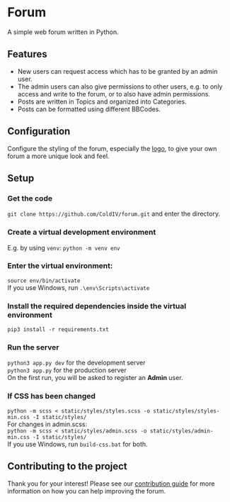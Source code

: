 # Forum
A simple web forum written in Python.

## Features

- New users can request access which has to be granted by an admin user.
- The admin users can also give permissions to other users, e.g. to only access and write to the forum, or to also have admin permissions.
- Posts are written in Topics and organized into Categories.
- Posts can be formatted using different BBCodes.

## Configuration

Configure the styling of the forum, especially the [logo](static/images/logo.png), to give your own forum a more unique look and feel.

## Setup

### Get the code
`git clone https://github.com/ColdIV/forum.git` and enter the directory.

### Create a virtual development environment

E.g. by using `venv`: `python -m venv env`

### Enter the virtual environment:

`source env/bin/activate` <br>
If you use Windows, run `.\env\Scripts\activate`

### Install the required dependencies inside the virtual environment
`pip3 install -r requirements.txt`

### Run the server
`python3 app.py dev` for the development server <br>
`python3 app.py` for the production server <br>
On the first run, you will be asked to register an **Admin** user. 

### If CSS has been changed
`python -m scss < static/styles/styles.scss -o static/styles/styles-min.css -I static/styles/` <br>
For changes in admin.scss: <br>
`python -m scss < static/styles/admin.scss -o static/styles/admin-min.css -I static/styles/` <br>
If you use Windows, run `build-css.bat` for both.

## Contributing to the project

Thank you for your interest! Please see our [contribution guide](CONTRIBUTING.md) for more information on how you can help improving the forum.








